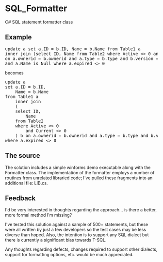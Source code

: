 # SQL_Formatter

C# SQL statement formatter class  

## Example
<pre>
update a set a.ID = b.ID, Name = b.Name from Table1 a 
inner join (select ID, Name from Table2 where Active <> 0 and Current <> 0)  b 
on a.ownerid = b.ownerid and a.type = b.type and b.version = '87.1' 
and a.Name is Null where a.expired <> 0
</pre>

becomes

<pre>
update a 
set a.ID = b.ID,
	Name = b.Name 
from Table1 a 
	inner join 
	(
	select ID,
		Name 
	from Table2 
	where Active <> 0 
		and Current <> 0
	) b on a.ownerid = b.ownerid and a.type = b.type and b.version = '87.1' and a.Name is NULL 
where a.expired <> 0
</pre>

## The source
The solution includes a simple winforms demo executable along with the Formatter class.  The implementation of the formatter employs a number of routines from unrelated libraried code; I've pulled these fragments into an additional file: LIB.cs.

## Feedback
I'd be very interested in thoughts regarding the approach... is there a better, more formal method I'm missing?

I've tested this solution against a sample of 500+ statements, but these were all written by just a few developers so the test cases may be less diverse than hoped.  Also, the intention is to support any SQL dialect but there is currently a significant bias towards T-SQL.

Any thoughts regarding defects, changes required to support other dialects, support for formatting options, etc. would be much appreciated.

